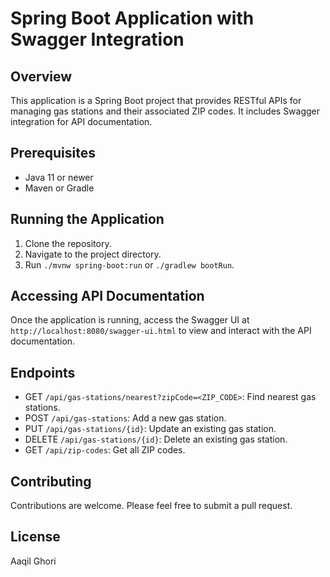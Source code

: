 # Spring Boot Application with Swagger Integration

## Overview
This application is a Spring Boot project that provides RESTful APIs for managing gas stations and their associated ZIP codes. It includes Swagger integration for API documentation.

## Prerequisites
- Java 11 or newer
- Maven or Gradle

## Running the Application
1. Clone the repository.
2. Navigate to the project directory.
3. Run `./mvnw spring-boot:run` or `./gradlew bootRun`.

## Accessing API Documentation
Once the application is running, access the Swagger UI at `http://localhost:8080/swagger-ui.html` to view and interact with the API documentation.

## Endpoints
- GET `/api/gas-stations/nearest?zipCode=<ZIP_CODE>`: Find nearest gas stations.
- POST `/api/gas-stations`: Add a new gas station.
- PUT `/api/gas-stations/{id}`: Update an existing gas station.
- DELETE `/api/gas-stations/{id}`: Delete an existing gas station.
- GET `/api/zip-codes`: Get all ZIP codes.

## Contributing
Contributions are welcome. Please feel free to submit a pull request.

## License
Aaqil Ghori
